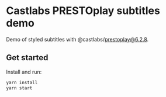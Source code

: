 # Castlabs PRESTOplay subtitles demo

Demo of styled subtitles with @castlabs/prestoplay@6.2.8.

## Get started
Install and run:
```sh
yarn install
yarn start
```
